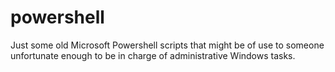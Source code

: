 powershell
==========

Just some old Microsoft Powershell scripts that might be of use to someone unfortunate enough to be in charge of administrative Windows tasks.
